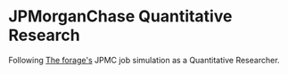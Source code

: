 # JPMorganChase Quantitative Research
Following [The forage's](https://www.theforage.com/) JPMC job simulation as a Quantitative Researcher.